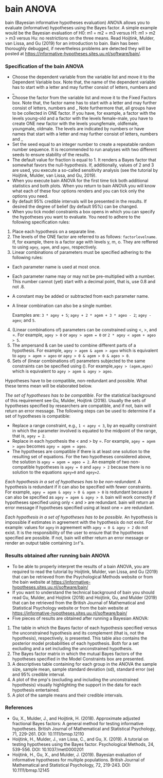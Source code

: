 bain ANOVA
==========================

bain (Bayesian informative hypotheses evaluation) ANOVA allows you to evaluate (informative) hypotheses using the Bayes factor. A simple example would be the Bayesian evaluation of H0: m1 = m2 = m3 versus H1: m1 > m2 > m3 versus Hu: no restrictions on the three means. Read Hoijtink, Mulder, van Lissa, and Gu (2019) for an introduction to bain. Bain has been thoroughly debugged, if nevertheless problems are detected they will be posted at https://informative-hypotheses.sites.uu.nl/software/bain/.

### Specification of the bain ANOVA

- Choose the dependent variable from the variable list and move it to the Dependent Variable box. Note that, the name of the dependent variable has to start with a letter and may further consist of letters, numbers and _
- Choose the factor from the variable list and move it to the Fixed Factors box. Note that, the factor name has to start with a letter and may further consist of letters, numbers and _ Note furthermore that, all groups have to be collected in ONE factor. If you have, for example, a factor with the levels young-old and a factor with the levels female-male, you have to create ONE new factor with the levels youngfemale, oldfemale, youngmale, oldmale. The levels are indicated by numbers or have names that start with a letter and may further consist of letters, numbers and _
- Set the seed equal to an integer number to create a repeatable random number sequence. It is recommended to run analyses with two different seeds to ensure stability of the results.
- The default value for fraction is equal to 1. It renders a Bayes factor that
somewhat favors the null-hypothesis. If, additionally, values of 2 and 3 
are used, you execute a so-called sensitivity analysis (see the tutorial by Hoijtink, Mulder, van Lissa, and Gu, 2019).
- When you execute bain ANOVA for the first time tick both additional statistics and both plots. When you return to bain ANOVA you will know what each of these four options renders and you can tick only the options you need.
- By default 95% credible intervals will be presented in the results. If desired the degree of belief (by default 95%) can be changed.
- When you tick model constraints a box opens in which you can specify the hypotheses you want to evaluate. You need to adhere to the following specification rules:

1. Place each hypothesis on a separate line.
2. The levels of the ONE factor are referred to as follows: `factorlevelname`. If, for example, there is a factor age with levels y, m, o. They are reffered to using `agey`, `agem`, and `ageo`, respectively.
3. Linear combinations of parameters must be specified adhering to the following rules:
- Each parameter name is used at most once.
- Each parameter name may or may not be pre-multiplied with a number. This number cannot (yet) start with a decimal point, that is, use 0.8 and not .8.
- A constant may be added or subtracted from each parameter name.
- A linear combination can also be a single number.

     Examples are: `3 * agey + 5`; `agey + 2 * agem + 3 * ageo - 2`; `agey - ageo`; and `5`.

4. (Linear combinations of) parameters can be constrained using <, >, and =. For example, `agey > 0` or `agey > agem = 0` or `2 * agey < agem + ageo > 5`.
5. The ampersand & can be used to combine different parts of a hypothesis. For example, `agey > agem & agem > ageo` which is equivalent to `agey > agem > ageo` or `agey > 0 & agem > 0 & ageo > 0`.
6. Sets of (linear combinations of) parameters subjected to the same constraints can be specified using (). For example,`agey > (agem,ageo)` which is equivalent to `agey > agem & agey > ageo`.

Hypotheses have to be compatible, non-redundant and possible. What these terms mean will be elaborated below.

*The set of hypotheses has to be compatible*. For the statistical background of this requirement see Gu, Mulder, Hoijtink (2018). Usually the sets of hypotheses specified by researchers are compatible, and if not, bain will return an error message. The following steps can be used to determine if a set of hypotheses is compatible:

- Replace a range constraint, e.g., `1 < agey < 3`, by an equality constraint in which the parameter involved is equated to the midpoint of the range, that is, `agey = 2`.
- Replace in each hypothesis the < and > by =. For example, `agey = agem > ageo` becomes `agey = agem = ageo`.
- The hypotheses are compatible if there is at least one solution to the resulting set of equations. For the two hypotheses considered above, the solution is `agey = agem = ageo = 2`. An example of two non-compatible hypotheses is `agey = 0` and `agey > 2` because there is no solution to the equations `agey=0` and `agey=2`.

*Each hypothesis in a set of hypotheses has to be non-redundant.* A hypothesis is redundant if it can also be specified with fewer constraints. For example, `agey = agem & agey > 0 & agem > 0` is redundant because it can also be specified as `agey = agem & agey > 0`. bain will work correctly if hypotheses specified using only < and > are redundant. bain  will return an error message if hypotheses specified using at least one = are redundant.

*Each hypothesis in a set of hypotheses has to be possible.* An hypothesis is impossible if estimates in agreement with the hypothesis do not exist. For example: values for `agey` in agreement with `agey = 0 & agey > 2` do not exist. It is the responsibility of the user to ensure that the hypotheses specified are possible. If not, bain will either return an error message or render an output table containing `Inf`'s.

### Results obtained after running bain ANOVA

- To be able to properly interpret the results of a bain ANOVA, you are required to read the tutorial by Hoijtink, Mulder, van Lissa, and Gu (2019) that can be retrieved from the Psychological Methods website or from the bain website at https://informative-hypotheses.sites.uu.nl/software/bain/
- If you want to understand the technical background of bain you should read Gu, Mulder, and Hoijtink (2018) and Hoijtink, Gu, and Mulder (2019) that can be retrieved from the British Journal of Mathematical and Statistical Psychology website or from the bain website at https://informative-hypotheses.sites.uu.nl/software/bain/
- Five pieces of results are obtained after running a Bayesian ANOVA:

1. The table in which the Bayes factor of each hypothesis specified versus the 
unconstrained hypothesis and its complement (that is, not the hypothesis),
respectively, is presented. This table also contains the posterior model probabilities of each hypothesis. Both for a set excluding and a set including the unconstrained hypothesis.
2. The Bayes factor matrix in which the mutual Bayes factors of the hypotheses specified in the Model Constraints box are presented.
3. A descriptives table containing for each group in the ANOVA the sample size, sample mean, sample standard deviation (sd), standard error (se) and 
95% credible interval.
4. A plot of the pmp's (excluding and including the unconstrained hypothesis) visually highlighting the support in the data for each hypothesis entertained.
5. A plot of the sample means and their credible intervals.

### References

- Gu, X., Mulder, J., and Hoijtink, H. (2018). Approximate adjusted fractional Bayes factors: A general method for testing informative hypotheses. British Journal of Mathematical and Statistical Psychology, 71, 229-261. DOI: 10.1111/bmsp.12110
- Hoijtink, H., Mulder, J., van Lissa, C., and Gu, X. (2019). A tutorial on testing hypotheses using the Bayes factor. Psychological Methods, 24, 539-556. DOI: 10.1037/met0000201 
- Hoijtink, H., Gu, X., and Mulder, J. (2019). Bayesian evaluation of informative hypotheses for multiple populations. British Journal of Mathematical and Statistical Psychology, 72, 219-243. DOI: 10.1111/bmsp.12145